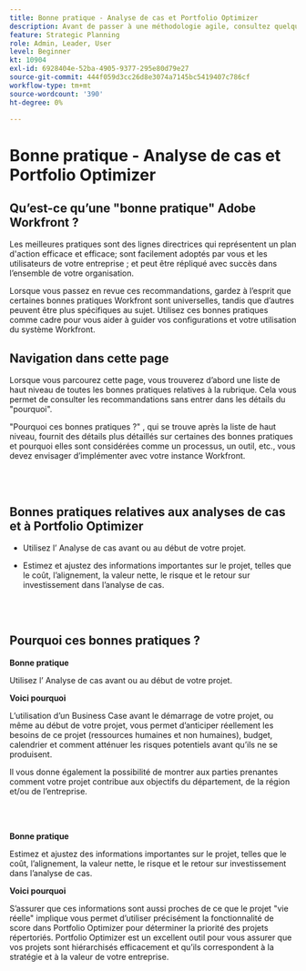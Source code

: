 ```yaml
---
title: Bonne pratique - Analyse de cas et Portfolio Optimizer
description: Avant de passer à une méthodologie agile, consultez quelques conseils et questions à poser.
feature: Strategic Planning
role: Admin, Leader, User
level: Beginner
kt: 10904
exl-id: 6928404e-52ba-4905-9377-295e80d79e27
source-git-commit: 444f059d3cc26d8e3074a7145bc5419407c786cf
workflow-type: tm+mt
source-wordcount: '390'
ht-degree: 0%

---
```


# Bonne pratique - Analyse de cas et Portfolio Optimizer

## Qu’est-ce qu’une &quot;bonne pratique&quot; Adobe Workfront ?

Les meilleures pratiques sont des lignes directrices qui représentent un plan d&#39;action efficace et efficace; sont facilement adoptés par vous et les utilisateurs de votre entreprise ; et peut être répliqué avec succès dans l’ensemble de votre organisation.

Lorsque vous passez en revue ces recommandations, gardez à l’esprit que certaines bonnes pratiques Workfront sont universelles, tandis que d’autres peuvent être plus spécifiques au sujet. Utilisez ces bonnes pratiques comme cadre pour vous aider à guider vos configurations et votre utilisation du système Workfront.

## Navigation dans cette page

Lorsque vous parcourez cette page, vous trouverez d’abord une liste de haut niveau de toutes les bonnes pratiques relatives à la rubrique. Cela vous permet de consulter les recommandations sans entrer dans les détails du &quot;pourquoi&quot;.

&quot;Pourquoi ces bonnes pratiques ?&quot; , qui se trouve après la liste de haut niveau, fournit des détails plus détaillés sur certaines des bonnes pratiques et pourquoi elles sont considérées comme un processus, un outil, etc., vous devez envisager d’implémenter avec votre instance Workfront.

</br>
</br>

## Bonnes pratiques relatives aux analyses de cas et à Portfolio Optimizer

* Utilisez l’ Analyse de cas avant ou au début de votre projet.

* Estimez et ajustez des informations importantes sur le projet, telles que le coût, l’alignement, la valeur nette, le risque et le retour sur investissement dans l’analyse de cas.

</br>
</br>

## Pourquoi ces bonnes pratiques ?

**Bonne pratique**

Utilisez l’ Analyse de cas avant ou au début de votre projet.

**Voici pourquoi**

L’utilisation d’un Business Case avant le démarrage de votre projet, ou même au début de votre projet, vous permet d’anticiper réellement les besoins de ce projet (ressources humaines et non humaines), budget, calendrier et comment atténuer les risques potentiels avant qu’ils ne se produisent.

Il vous donne également la possibilité de montrer aux parties prenantes comment votre projet contribue aux objectifs du département, de la région et/ou de l’entreprise.

</br>
</br>

**Bonne pratique**

Estimez et ajustez des informations importantes sur le projet, telles que le coût, l’alignement, la valeur nette, le risque et le retour sur investissement dans l’analyse de cas.

**Voici pourquoi**

S’assurer que ces informations sont aussi proches de ce que le projet &quot;vie réelle&quot; implique vous permet d’utiliser précisément la fonctionnalité de score dans Portfolio Optimizer pour déterminer la priorité des projets répertoriés. Portfolio Optimizer est un excellent outil pour vous assurer que vos projets sont hiérarchisés efficacement et qu’ils correspondent à la stratégie et à la valeur de votre entreprise.
